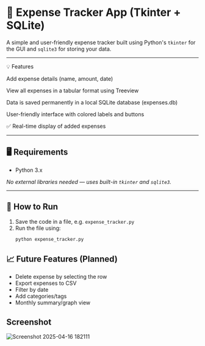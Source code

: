 # 🧾 Expense Tracker App (Tkinter + SQLite)

A simple and user-friendly expense tracker built using Python's `tkinter` for the GUI and `sqlite3` for storing your data.

---

💡 Features

   Add expense details (name, amount, date)
   
   View all expenses in a tabular format using Treeview
   
   Data is saved permanently in a local SQLite database (expenses.db)
   
   User-friendly interface with colored labels and buttons
   
   ✅ Real-time display of added expenses

---

## 🖥️ Requirements

- Python 3.x

_No external libraries needed — uses built-in `tkinter` and `sqlite3`._

---

## 🚀 How to Run

1. Save the code in a file, e.g. `expense_tracker.py`
2. Run the file using:
   ```bash
   python expense_tracker.py

## 📈 Future Features (Planned)
-  Delete expense by selecting the row
-  Export expenses to CSV
-  Filter by date
-  Add categories/tags
-  Monthly summary/graph view

## Screenshot
![Screenshot 2025-04-16 182111](https://github.com/user-attachments/assets/6407e568-e962-4ac7-8747-c9a2947dfc59)
